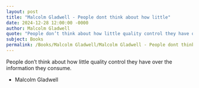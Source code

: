 ```yaml
---
layout: post
title: "Malcolm Gladwell - People dont think about how little"
date: 2024-12-28 12:00:00 -0000
author: Malcolm Gladwell
quote: "People don’t think about how little quality control they have over the information they consume."
subject: Books
permalink: /Books/Malcolm Gladwell/Malcolm Gladwell - People dont think about how little
---
```


People don’t think about how little quality control they have over the information they consume.

- Malcolm Gladwell
